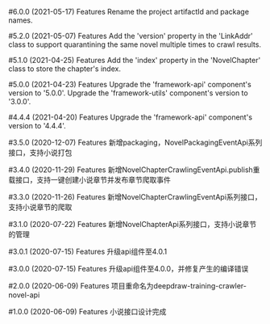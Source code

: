 #6.0.0 (2021-05-17)
Features
Rename the project artifactId and package names.

#5.2.0 (2021-05-07)
Features
Add the 'version' property in the 'LinkAddr' class to support quarantining the same novel multiple times to crawl results.

#5.1.0 (2021-04-25)
Features
Add the 'index' property in the 'NovelChapter' class to store the chapter's index.

#5.0.0 (2021-04-23)
Features
Upgrade the 'framework-api' component's version to '5.0.0'.
Upgrade the 'framework-utils' component's version to '3.0.0'.

#4.4.4 (2021-04-20)
Features
Upgrade the 'framework-api' component's version to '4.4.4'.

#3.5.0 (2020-12-07)
Features
新增packaging，NovelPackagingEventApi系列接口，支持小说打包

#3.4.0 (2020-11-29)
Features
新增NovelChapterCrawlingEventApi.publish重载接口，支持一键创建小说章节并发布章节爬取事件

#3.3.0 (2020-11-26)
Features
新增NovelChapterCrawlingEventApi系列接口，支持小说章节的爬取

#3.1.0 (2020-07-22)
Features
新增NovelChapterApi系列接口，支持小说章节的管理

#3.0.1 (2020-07-15)
Features
升级api组件至4.0.1

#3.0.0 (2020-07-15)
Features
升级api组件至4.0.0，并修复产生的编译错误

#2.0.0 (2020-06-09)
Features
项目重命名为deepdraw-training-crawler-novel-api

#1.0.0 (2020-06-09)
Features
小说接口设计完成